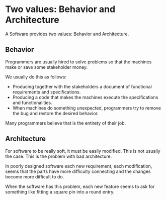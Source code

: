 #  Two values: Behavior and Architecture

A Software provides two values: Behavior and Architecture.

## Behavior

Programmers are usually hired to solve problems so that the machines make or save some stakeholder money.

We usually do this as follows:
*   Producing together with the stakeholders a document of functional requirements and specifications.
*   Producing a code that makes the machines execute the specifications and functionalities.
*   When machines do something unexpected, programmers try to remove the bug and restore the desired behavior.

Many programmers believe that is the entirety of their job.

## Architecture

For software to be really soft, it must be easily modified. This is not usually the case. This is the problem with bad architecture.

In poorly designed software each new requirement, each modification, seems that the parts have more difficulty connecting and the changes become more difficult to do.

When the software has this problem, each new feature seems to ask for something like fitting a square pin into a round entry.